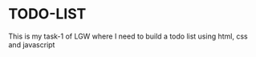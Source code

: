# TODO-LIST
This is my task-1 of  LGW where I need to build a todo list using html, css and javascript
